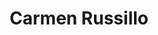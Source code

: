 ---
title: "Carmen Russillo"
url: /ciudad-autonoma-de-buenos-aires/carmen-russillo/
shop: Friseur
---